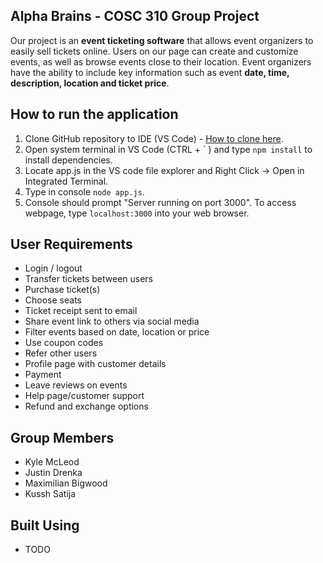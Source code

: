 ## Alpha Brains - COSC 310 Group Project

Our project is an **event ticketing software** that allows event organizers to easily sell tickets online. Users on our page can create and customize events, as well as browse events close to their location. Event organizers have the ability to include key information such as event **date, time, description, location and ticket price**. 

## How to run the application
1) Clone GitHub repository to IDE (VS Code) - [How to clone here](https://learn.microsoft.com/en-us/azure/developer/javascript/how-to/with-visual-studio-code/clone-github-repository?tabs=activity-bar).
2) Open system terminal in VS Code (CTRL + ` ) and type ```npm install``` to install dependencies.
3) Locate app.js in the VS code file explorer and Right Click -> Open in Integrated Terminal.
4) Type in console ```node app.js```.
5) Console should prompt "Server running on port 3000". To access webpage, type ```localhost:3000``` into your web browser.

## User Requirements
- Login / logout
- Transfer tickets between users
- Purchase ticket(s)
- Choose seats
- Ticket receipt sent to email
- Share event link to others via social media
- Filter events based on date, location or price
- Use coupon codes
- Refer other users
- Profile page with customer details
- Payment
- Leave reviews on events
- Help page/customer support
- Refund and exchange options
  
## Group Members
- Kyle McLeod
- Justin Drenka
- Maximilian Bigwood
- Kussh Satija
  
## Built Using
- TODO
